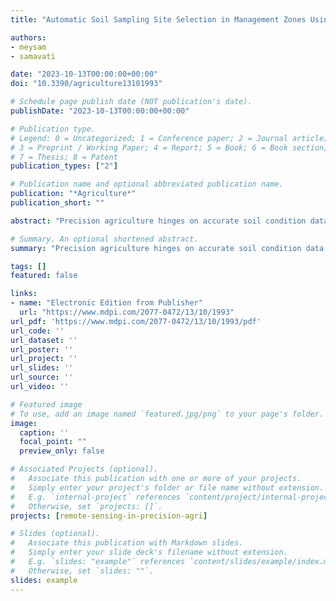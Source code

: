 ```yaml
---
title: "Automatic Soil Sampling Site Selection in Management Zones Using a Multi-Objective Optimization Algorithm"

authors:
- meysam
- samavati

date: "2023-10-13T00:00:00+00:00"
doi: "10.3390/agriculture13101993"

# Schedule page publish date (NOT publication's date).
publishDate: "2023-10-13T00:00:00+00:00"

# Publication type.
# Legend: 0 = Uncategorized; 1 = Conference paper; 2 = Journal article;
# 3 = Preprint / Working Paper; 4 = Report; 5 = Book; 6 = Book section;
# 7 = Thesis; 8 = Patent
publication_types: ["2"]

# Publication name and optional abbreviated publication name.
publication: "*Agriculture*"
publication_short: ""

abstract: "Precision agriculture hinges on accurate soil condition data obtained through soil testing across the field, which is a foundational step for subsequent processes. Soil testing is expensive, and reducing the number of samples is an important task. One viable approach is to divide the farm fields into homogenous management zones that require only one soil sample. As a result, these sample points must be the best representatives of the management zones and satisfy some other geospatial conditions, such as accessibility and being away from field borders and other test points. In this paper, we introduce an algorithmic method as a framework for automatically determining locations for test points using a constrained multi-objective optimization model. Our implementation of the proposed algorithmic framework is significantly faster than the conventional GIS process. While the conventional process typically takes several days with the involvement of GIS technicians, our framework takes only 14 s for a 200-hectare field to find optimal benchmark sites. To demonstrate our framework, we use time-varying Sentinel-2 satellite imagery to delineate management zones and a digital elevation model (DEM) to avoid steep regions. We define the objectives for a representative area of a management zone. Then, our algorithm optimizes the objectives using a scalarization method while avoiding constraints. We assess our method by testing it on five fields and showing that it generates optimal results. This method is fast, repeatable, and extendable."

# Summary. An optional shortened abstract.
summary: "Precision agriculture hinges on accurate soil condition data obtained through soil testing across the field, which is a foundational step for subsequent processes. Soil testing is expensive, and reducing the number of samples is an important task. One viable approach is to divide the farm fields into homogenous management zones that require only one soil sample. As a result, these sample points must be the best representatives of the management zones and satisfy some other geospatial conditions..."

tags: []
featured: false

links:
- name: "Electronic Edition from Publisher"
  url: "https://www.mdpi.com/2077-0472/13/10/1993"
url_pdf: 'https://www.mdpi.com/2077-0472/13/10/1993/pdf'
url_code: ''
url_dataset: ''
url_poster: ''
url_project: ''
url_slides: ''
url_source: ''
url_video: ''

# Featured image
# To use, add an image named `featured.jpg/png` to your page's folder. 
image:
  caption: ''
  focal_point: ""
  preview_only: false

# Associated Projects (optional).
#   Associate this publication with one or more of your projects.
#   Simply enter your project's folder or file name without extension.
#   E.g. `internal-project` references `content/project/internal-project/index.md`.
#   Otherwise, set `projects: []`.
projects: [remote-sensing-in-precision-agri]

# Slides (optional).
#   Associate this publication with Markdown slides.
#   Simply enter your slide deck's filename without extension.
#   E.g. `slides: "example"` references `content/slides/example/index.md`.
#   Otherwise, set `slides: ""`.
slides: example
---
```

